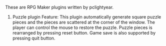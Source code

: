 These are RPG Maker plugins written by pclightyear.
1. Puzzle plugin
Feature: This plugin automatically generate square puzzle pieces and the pieces are scattered at the corner of the window. The player can control the mouse to restore the puzzle. Puzzle pieces is rearranged by pressing reset button. Game save is also supported by pressing quit button.  
